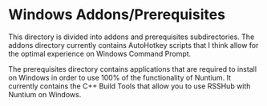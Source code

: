 # Windows Addons/Prerequisites

This directory is divided into addons and prerequisites subdirectories. The addons directory currently contains AutoHotkey scripts that I think allow for the optimal experience on Windows Command Prompt.

The prerequisites directory contains applications that are required to install on Windows in order to use 100% of the functionality of Nuntium. It currently contains the C++ Build Tools that allow you to use RSSHub with Nuntium on Windows.